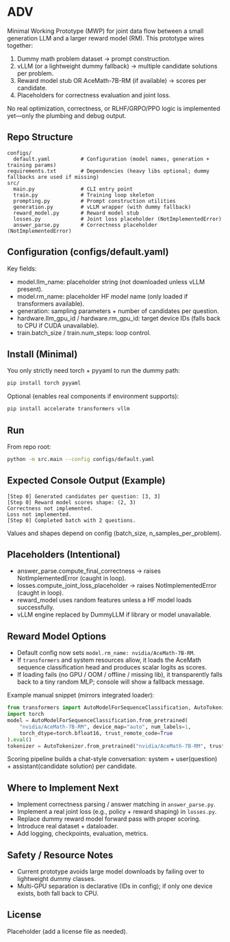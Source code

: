 # ADV

Minimal Working Prototype (MWP) for joint data flow between a small generation LLM and a larger reward model (RM). This prototype wires together:

1. Dummy math problem dataset → prompt construction.
2. vLLM (or a lightweight dummy fallback) → multiple candidate solutions per problem.
3. Reward model stub OR AceMath-7B-RM (if available) → scores per candidate.
4. Placeholders for correctness evaluation and joint loss.

No real optimization, correctness, or RLHF/GRPO/PPO logic is implemented yet—only the plumbing and debug output.

## Repo Structure
```
configs/
  default.yaml          # Configuration (model names, generation + training params)
requirements.txt        # Dependencies (heavy libs optional; dummy fallbacks are used if missing)
src/
  main.py               # CLI entry point
  train.py              # Training loop skeleton
  prompting.py          # Prompt construction utilities
  generation.py         # vLLM wrapper (with dummy fallback)
  reward_model.py       # Reward model stub
  losses.py             # Joint loss placeholder (NotImplementedError)
  answer_parse.py       # Correctness placeholder (NotImplementedError)
```

## Configuration (configs/default.yaml)
Key fields:
- model.llm_name: placeholder string (not downloaded unless vLLM present).
- model.rm_name: placeholder HF model name (only loaded if transformers available).
- generation: sampling parameters + number of candidates per question.
- hardware.llm_gpu_id / hardware.rm_gpu_id: target device IDs (falls back to CPU if CUDA unavailable).
- train.batch_size / train.num_steps: loop control.

## Install (Minimal)
You only strictly need torch + pyyaml to run the dummy path:
```bash
pip install torch pyyaml
```
Optional (enables real components if environment supports):
```bash
pip install accelerate transformers vllm
```

## Run
From repo root:
```bash
python -m src.main --config configs/default.yaml
```

## Expected Console Output (Example)
```
[Step 0] Generated candidates per question: [3, 3]
[Step 0] Reward model scores shape: (2, 3)
Correctness not implemented.
Loss not implemented.
[Step 0] Completed batch with 2 questions.
```
Values and shapes depend on config (batch_size, n_samples_per_problem).

## Placeholders (Intentional)
- answer_parse.compute_final_correctness → raises NotImplementedError (caught in loop).
- losses.compute_joint_loss_placeholder → raises NotImplementedError (caught in loop).
- reward_model uses random features unless a HF model loads successfully.
- vLLM engine replaced by DummyLLM if library or model unavailable.

## Reward Model Options
- Default config now sets `model.rm_name: nvidia/AceMath-7B-RM`.
- If `transformers` and system resources allow, it loads the AceMath sequence classification head and produces scalar logits as scores.
- If loading fails (no GPU / OOM / offline / missing lib), it transparently falls back to a tiny random MLP; console will show a fallback message.

Example manual snippet (mirrors integrated loader):
```python
from transformers import AutoModelForSequenceClassification, AutoTokenizer
import torch
model = AutoModelForSequenceClassification.from_pretrained(
    "nvidia/AceMath-7B-RM", device_map="auto", num_labels=1,
    torch_dtype=torch.bfloat16, trust_remote_code=True
).eval()
tokenizer = AutoTokenizer.from_pretrained("nvidia/AceMath-7B-RM", trust_remote_code=True)
```

Scoring pipeline builds a chat-style conversation: system + user(question) + assistant(candidate solution) per candidate.

## Where to Implement Next
- Implement correctness parsing / answer matching in `answer_parse.py`.
- Implement a real joint loss (e.g., policy + reward shaping) in `losses.py`.
- Replace dummy reward model forward pass with proper scoring.
- Introduce real dataset + dataloader.
- Add logging, checkpoints, evaluation, metrics.

## Safety / Resource Notes
- Current prototype avoids large model downloads by failing over to lightweight dummy classes.
- Multi-GPU separation is declarative (IDs in config); if only one device exists, both fall back to CPU.

## License
Placeholder (add a license file as needed).
